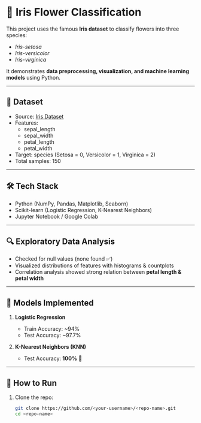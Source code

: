# 🌸 Iris Flower Classification

This project uses the famous **Iris dataset** to classify flowers into three species:  
- *Iris-setosa*  
- *Iris-versicolor*  
- *Iris-virginica*  

It demonstrates **data preprocessing, visualization, and machine learning models** using Python.

---

## 📂 Dataset
- Source: [Iris Dataset](https://archive.ics.uci.edu/ml/datasets/iris)  
- Features:  
  - sepal_length  
  - sepal_width  
  - petal_length  
  - petal_width  
- Target: species (Setosa = 0, Versicolor = 1, Virginica = 2)  
- Total samples: 150  

---

## 🛠️ Tech Stack
- Python (NumPy, Pandas, Matplotlib, Seaborn)  
- Scikit-learn (Logistic Regression, K-Nearest Neighbors)  
- Jupyter Notebook / Google Colab  

---

## 🔍 Exploratory Data Analysis
- Checked for null values (none found ✅)  
- Visualized distributions of features with histograms & countplots  
- Correlation analysis showed strong relation between **petal length & petal width**  

---

## 🤖 Models Implemented
1. **Logistic Regression**  
   - Train Accuracy: ~94%  
   - Test Accuracy: ~97.7%  

2. **K-Nearest Neighbors (KNN)**  
   - Test Accuracy: **100%** 🎉  

---

## 🚀 How to Run
1. Clone the repo:
   ```bash
   git clone https://github.com/<your-username>/<repo-name>.git
   cd <repo-name>
